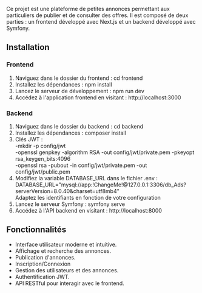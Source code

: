  Ce projet est une plateforme de petites annonces permettant aux particuliers de
 publier et de consulter des offres.
 Il est composé de deux parties : un frontend développé avec Next.js et un
 backend développé avec Symfony.
## Installation
 ### Frontend
 1. Naviguez dans le dossier du frontend :
   cd frontend
2. Installez les dépendances :
   npm install
 3. Lancez le serveur de développement :
   npm run dev
 4. Accédez à l'application frontend en visitant :
   http://localhost:3000
 ### Backend
 1. Naviguez dans le dossier du backend :
   cd backend
 2. Installez les dépendances :
   composer install
 3. Clés JWT :\
    -mkdir -p config/jwt\
    -openssl genpkey -algorithm RSA -out config/jwt/private.pem -pkeyopt rsa_keygen_bits:4096\
    -openssl rsa -pubout -in config/jwt/private.pem -out config/jwt/public.pem
 5. Modifiez la variable DATABASE_URL dans le fichier .env :\
  DATABASE_URL="mysql://app:!ChangeMe!@127.0.0.1:3306/db_Ads?serverVersion=8.0.40&charset=utf8mb4"\
  Adaptez les identifiants en fonction de votre configuration
 7. Lancez le serveur Symfony :
   symfony serve
 8. Accédez à l'API backend en visitant :
   http://localhost:8000
## Fonctionnalités
  - Interface utilisateur moderne et intuitive.
  - Affichage et recherche des annonces.
  - Publication d'annonces.
  - Inscription/Connexion
  - Gestion des utilisateurs et des annonces.
  - Authentification JWT.
  - API RESTful pour interagir avec le frontend.
